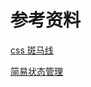 # 参考资料

[css 斑马线](https://www.jianshu.com/p/80584bbb2bc2)

[简易状态管理](https://stackblitz.com/edit/angular-pure-rxjs-redux)
